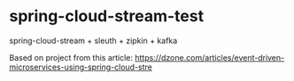 # spring-cloud-stream-test
spring-cloud-stream + sleuth + zipkin + kafka

Based on project from this article: https://dzone.com/articles/event-driven-microservices-using-spring-cloud-stre
